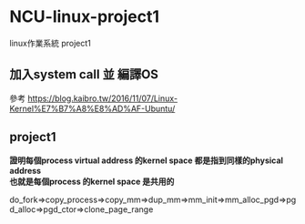 # NCU-linux-project1
linux作業系統 project1
## 加入system call 並 編譯OS  
參考 https://blog.kaibro.tw/2016/11/07/Linux-Kernel%E7%B7%A8%E8%AD%AF-Ubuntu/  
## project1  
**證明每個process virtual address 的kernel space 都是指到同樣的physical address**  
**也就是每個process 的kernel space 是共用的**  

do_fork=>copy_process=>copy_mm=>dup_mm=>mm_init=>mm_alloc_pgd=>pgd_alloc=>pgd_ctor=>clone_page_range  

